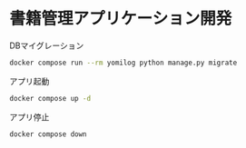 # 書籍管理アプリケーション開発

DBマイグレーション

```sh
docker compose run --rm yomilog python manage.py migrate
```

アプリ起動

```sh
docker compose up -d
```

アプリ停止

```sh
docker compose down
```

